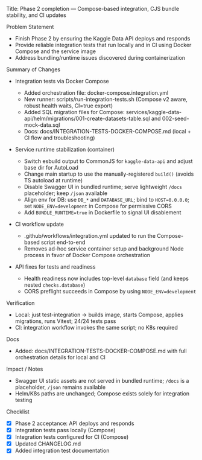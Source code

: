 Title: Phase 2 completion — Compose-based integration, CJS bundle stability, and CI updates

Problem Statement

- Finish Phase 2 by ensuring the Kaggle Data API deploys and responds
- Provide reliable integration tests that run locally and in CI using Docker Compose and the service image
- Address bundling/runtime issues discovered during containerization

Summary of Changes

- Integration tests via Docker Compose
  - Added orchestration file: docker-compose.integration.yml
  - New runner: scripts/run-integration-tests.sh (Compose v2 aware, robust health waits, CI=true export)
  - Added SQL migration files for Compose: services/kaggle-data-api/helm/migrations/001-create-datasets-table.sql and 002-seed-mock-data.sql
  - Docs: docs/INTEGRATION-TESTS-DOCKER-COMPOSE.md (local + CI flow and troubleshooting)

- Service runtime stabilization (container)
  - Switch esbuild output to CommonJS for `kaggle-data-api` and adjust base dir for AutoLoad
  - Change main startup to use the manually-registered `build()` (avoids TS autoload at runtime)
  - Disable Swagger UI in bundled runtime; serve lightweight `/docs` placeholder; keep `/json` available
  - Align env for DB: use `DB_*` and `DATABASE_URL`; bind to `HOST=0.0.0.0`; set `NODE_ENV=development` in Compose for permissive CORS
  - Add `BUNDLE_RUNTIME=true` in Dockerfile to signal UI disablement

- CI workflow update
  - .github/workflows/integration.yml updated to run the Compose-based script end-to-end
  - Removes ad-hoc service container setup and background Node process in favor of Docker Compose orchestration

- API fixes for tests and readiness
  - Health readiness now includes top-level `database` field (and keeps nested `checks.database`)
  - CORS preflight succeeds in Compose by using `NODE_ENV=development`

Verification

- Local: just test-integration → builds image, starts Compose, applies migrations, runs Vitest; 24/24 tests pass
- CI: integration workflow invokes the same script; no K8s required

Docs

- Added: docs/INTEGRATION-TESTS-DOCKER-COMPOSE.md with full orchestration details for local and CI

Impact / Notes

- Swagger UI static assets are not served in bundled runtime; `/docs` is a placeholder, `/json` remains available
- Helm/K8s paths are unchanged; Compose exists solely for integration testing

Checklist

- [x] Phase 2 acceptance: API deploys and responds
- [x] Integration tests pass locally (Compose)
- [x] Integration tests configured for CI (Compose)
- [x] Updated CHANGELOG.md
- [x] Added integration test documentation
